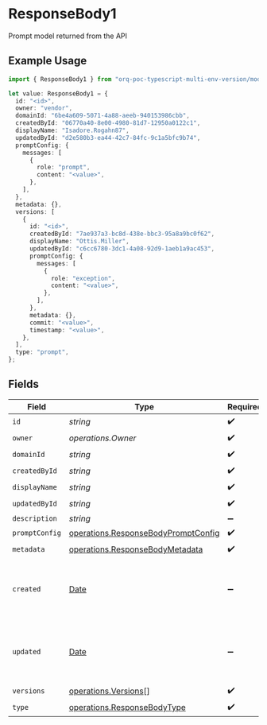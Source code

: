 # ResponseBody1

Prompt model returned from the API

## Example Usage

```typescript
import { ResponseBody1 } from "orq-poc-typescript-multi-env-version/models/operations";

let value: ResponseBody1 = {
  id: "<id>",
  owner: "vendor",
  domainId: "6be4a609-5071-4a88-aeeb-940153986cbb",
  createdById: "06770a40-8e00-4980-81d7-12950a0122c1",
  displayName: "Isadore.Rogahn87",
  updatedById: "d2e580b3-ea44-42c7-84fc-9c1a5bfc9b74",
  promptConfig: {
    messages: [
      {
        role: "prompt",
        content: "<value>",
      },
    ],
  },
  metadata: {},
  versions: [
    {
      id: "<id>",
      createdById: "7ae937a3-bc8d-438e-bbc3-95a8a9bc0f62",
      displayName: "Ottis.Miller",
      updatedById: "c6cc6780-3dc1-4a08-92d9-1aeb1a9ac453",
      promptConfig: {
        messages: [
          {
            role: "exception",
            content: "<value>",
          },
        ],
      },
      metadata: {},
      commit: "<value>",
      timestamp: "<value>",
    },
  ],
  type: "prompt",
};
```

## Fields

| Field                                                                                         | Type                                                                                          | Required                                                                                      | Description                                                                                   |
| --------------------------------------------------------------------------------------------- | --------------------------------------------------------------------------------------------- | --------------------------------------------------------------------------------------------- | --------------------------------------------------------------------------------------------- |
| `id`                                                                                          | *string*                                                                                      | :heavy_check_mark:                                                                            | N/A                                                                                           |
| `owner`                                                                                       | *operations.Owner*                                                                            | :heavy_check_mark:                                                                            | N/A                                                                                           |
| `domainId`                                                                                    | *string*                                                                                      | :heavy_check_mark:                                                                            | N/A                                                                                           |
| `createdById`                                                                                 | *string*                                                                                      | :heavy_check_mark:                                                                            | N/A                                                                                           |
| `displayName`                                                                                 | *string*                                                                                      | :heavy_check_mark:                                                                            | N/A                                                                                           |
| `updatedById`                                                                                 | *string*                                                                                      | :heavy_check_mark:                                                                            | N/A                                                                                           |
| `description`                                                                                 | *string*                                                                                      | :heavy_minus_sign:                                                                            | N/A                                                                                           |
| `promptConfig`                                                                                | [operations.ResponseBodyPromptConfig](../../models/operations/responsebodypromptconfig.md)    | :heavy_check_mark:                                                                            | N/A                                                                                           |
| `metadata`                                                                                    | [operations.ResponseBodyMetadata](../../models/operations/responsebodymetadata.md)            | :heavy_check_mark:                                                                            | N/A                                                                                           |
| `created`                                                                                     | [Date](https://developer.mozilla.org/en-US/docs/Web/JavaScript/Reference/Global_Objects/Date) | :heavy_minus_sign:                                                                            | The date and time the resource was created                                                    |
| `updated`                                                                                     | [Date](https://developer.mozilla.org/en-US/docs/Web/JavaScript/Reference/Global_Objects/Date) | :heavy_minus_sign:                                                                            | The date and time the resource was last updated                                               |
| `versions`                                                                                    | [operations.Versions](../../models/operations/versions.md)[]                                  | :heavy_check_mark:                                                                            | N/A                                                                                           |
| `type`                                                                                        | [operations.ResponseBodyType](../../models/operations/responsebodytype.md)                    | :heavy_check_mark:                                                                            | N/A                                                                                           |